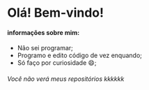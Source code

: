 # Olá! Bem-vindo!
#### informações sobre mim:
- Não sei programar;
- Programo e edito código de vez enquando;
- Só faço por curiosidade 😄;
###### Você não verá meus repositórios kkkkkk
